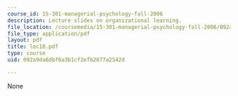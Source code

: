 ```yaml
---
course_id: 15-301-managerial-psychology-fall-2006
description: Lecture slides on organizational learning.
file_location: /coursemedia/15-301-managerial-psychology-fall-2006/092a9da6dbf6a3b1cf2efb2077a2542d_lec18.pdf
file_type: application/pdf
layout: pdf
title: lec18.pdf
type: course
uid: 092a9da6dbf6a3b1cf2efb2077a2542d

---
```

None